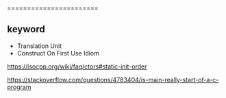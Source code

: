 =======================

keyword
-----------------------
+ Translation Unit
+ Construct On First Use Idiom 

https://isocpp.org/wiki/faq/ctors#static-init-order

https://stackoverflow.com/questions/4783404/is-main-really-start-of-a-c-program
